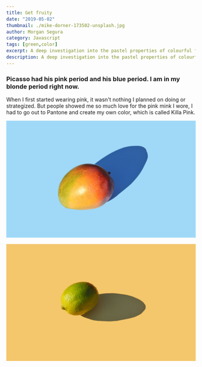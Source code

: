 ```yaml
---
title: Get fruity
date: "2019-05-02"
thumbnail: ./mike-dorner-173502-unsplash.jpg
author: Morgan Segura
category: Javascript
tags: [green,color]
excerpt: A deep investigation into the pastel properties of colourful fruit and their psychological effects on hamsters
description: A deep investigation into the pastel properties of colourful fruit and their psychological effects on hamsters
---
```


### Picasso had his pink period and his blue period. I am in my blonde period right now.

When I first started wearing pink, it wasn't nothing I planned on doing or strategized. But people showed me so much love for the pink mink I wore, I had to go out to Pantone and create my own color, which is called Killa Pink.

![Fruits](./mike-dorner-173503-unsplash.jpg)

<div class="kg-card kg-image-card kg-width-wide">

![Fruits](./mike-dorner-173504-unsplash.jpg)

</div>
